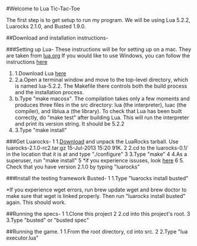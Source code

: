 #Welcome to Lua Tic-Tac-Toe

The first step is to get setup to run my program.  We will be using Lua 5.2.2, Luarocks 2.1.0, and Busted 1.9.0.

##Download and installation instructions-

###Setting up Lua-
These instructions will be for setting up on a mac.  They are taken from [lua.org](http://www.lua.org/manual/5.2/readme.html)
If you would like to use Windows, you can follow the instructions [here](http://www.lua.org/manual/5.2/readme.html)

1.  1.Download Lua [here](http://www.lua.org/versions.html#5.2)
2.  2.a.Open a terminal window and move to the top-level directory, which is named lua-5.2.2. The Makefile there controls both the build process and the installation process.
2.    b.Type "make macosx". The compilation takes only a few moments and produces three files in the src directory: lua (the interpreter), luac (the compiler), and liblua.a (the library).  To check that Lua has been built correctly, do "make test" after building Lua. This will run the interpreter and print its version string. It should be 5.2.2
3.  3.Type "make install"

###Get Luarocks-
1  1.[Download](http://luarocks.org/en/Release_history) and unpack the LuaRocks tarball. Use luarocks-2.1.0-rc2.tar.gz 15-Jul-2013 15:20  91K.
2  2.cd to the luarocks-0.1/ in the location that it is at and type "./configure"
3  3.Type "make"
4  4.As a superuser, run "make install"
5  *if you experience issuses, look [here](http://luarocks.org/en/Installation_instructions_for_Unix)
6  5. Check that you have version 2.1.0 by typing "luarocks"

###Install the testing framework Busted-
1  1.Type "luarocks install busted"

*If you experience wget errors, run brew update wget and brew doctor to make sure that wget is linked properly.  Then run "luarocks install busted" again.  This should work.

##Running the specs-
1  1.Clone this project
2  2.cd into this project's root.
3  3.Type "busted" or "busted spec"

##Running the game.
1  1.From the root directory, cd into src.
2  2.Type "lua executor.lua"





